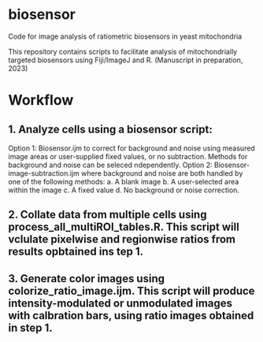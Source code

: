 # biosensor
Code for image analysis of ratiometric biosensors in yeast mitochondria

This repository contains scripts to facilitate analysis of mitochondrially targeted biosensors using Fiji/ImageJ and R. (Manuscript in preparation, 2023)

# Workflow
## 1. Analyze cells using a biosensor script:
Option 1: Biosensor.ijm to correct for background and noise using measured image areas or user-supplied fixed values, or no subtraction. Methods for background and noise can be seleced ndependently.
Option 2: Biosensor-image-subtraction.ijm where background and noise are both handled by one of the following methods: 
  a. A blank image
  b. A user-selected area within the image
  c. A fixed value
  d. No background or noise correction.
  
## 2. Collate data from multiple cells using process_all_multiROI_tables.R. This script will vclulate pixelwise and regionwise ratios from results opbtained ins tep 1.
 
## 3. Generate color images using colorize_ratio_image.ijm. This script will produce intensity-modulated or unmodulated images with calbration bars, using ratio images obtained in step 1.
  
